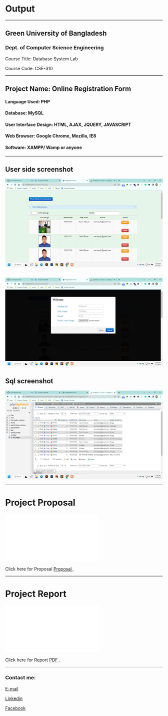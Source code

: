 
# Output

---
<h2>Green University of Bangladesh </h2>

<h3>Dept. of Computer Science Engineering</h3>

<p>Course Title: Database System Lab</p>
<p>Course Code: CSE-310</p>

---

 <h2>Project Name: Online Registration Form</h2>

 <h4>Language Used: PHP</h4>
 <h4>Database: MySQL</h4>
 <h4>User Interface Design: HTML, AJAX, JQUERY, JAVASCRIPT</h4>
 <h4>Web Browser: Google Chrome, Mozilla, IE8</h4>
 <h4>Software: XAMPP/ Wamp or anyone</h4>

---

<h2>User side screenshot</h2>

<img src="1.png"
     alt="sql"/>

<img src="2.png"
     alt="sql"/>
---


<h2>Sql screenshot</h2>

<img src="3.png"
     alt="sql"/>

---



<h1 id="test-title">Project Proposal</h1>

<object data="loremipsum.pdf#page=2" type="application/pdf" width="700px" height="700px">
    <embed src="loremipsum.pdf#page=2">
        <p>Click here for Proposal <a href="Project_Proposal.pptx"> Proposal </a>.</p>
    </embed>
</object>

---


<h1 id="test-title">Project Report</h1>

<object data="loremipsum.pdf#page=2" type="application/pdf" width="700px" height="700px">
    <embed src="loremipsum.pdf#page=2">
        <p>Click here for Report <a href="Project_Report.pdf"> PDF </a>.</p>
    </embed>
</object>

---











<!-- all link is here -->


### Contact me:

[E-mail](tanvirpoly@gmail.com)

[Linkedin]( https://www.linkedin.com/in/tanvirx/)

[Facebook]( https://www.facebook.com/tanvirfbid)

